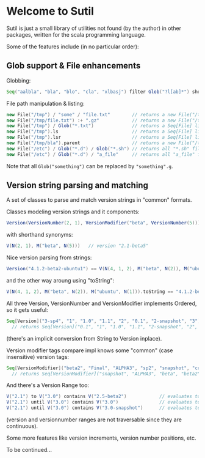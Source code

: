 Welcome to Sutil
================

Sutil is just a small library of utilities not found (by the author) in other packages, written for the scala programming language.

Some of the features include (in no particular order):

Glob support & File enhancements
--------------------------------

Globbing:

```scala
Seq("aalbla", "bla", "blo", "cla", "xlbasj") filter Glob("?l[ab]*") should be (Seq("bla", "cla", "xlbasj"))
```

File path manipulation & listing:

```scala
new File("/tmp") / "some" / "file.txt"        // returns a new File("/tmp/some/file.txt")
new File("/tmp/file.txt") :+ ".gz"            // returns a new File("/tmp/file.txt.gz")
new File("/tmp") / Glob("*.txt")              // returns a Seq[File] listing matching files in /tmp
new File("/tmp").ls                           // returns a Seq[File] listing all files (and dirs) in /tmp
new File("/tmp").lsr                          // returns a Seq[File] listing all files (and dirs) in /tmp and subdirs
new File("/tmp/bla").parent                   // returns a new File("/tmp")
new File("/etc") / Glob("*.d") / Glob("*.sh") // returns all "*.sh" files present in all "*.d" directories in "/etc"
new File("/etc") / Glob("*.d") / "a_file"     // returns all "a_file" files present in all "*.d" directories in "/etc"
```

Note that all ```Glob("something")``` can be replaced by ```"something".g```.

Version string parsing and matching
-----------------------------------

A set of classes to parse and match version strings in "common" formats.

Classes modeling version strings and it components: 

```scala
Version(VersionNumber(2, 1), VersionModifier("beta", VersionNumber(5)))   // version "2.1-beta5"
```

with shorthand synonyms:

```scala
V(N(2, 1), M("beta", N(5)))   // version "2.1-beta5"
```

Nice version parsing from strings:

```scala
Version("4.1.2-beta2-ubuntu1") == V(N(4, 1, 2), M("beta", N(2)), M("ubuntu", N(1)))
```

and the other way aroung using "toString":

```scala
V(N(4, 1, 2), M("beta", N(2)), M("ubuntu", N(1))).toString == "4.1.2-beta2-ubuntu1"
```

All three Version, VersionNumber and VersionModifier implements Ordered, so it gets useful:

```scala
Seq[Version]("3-sp4", "1", "1.0", "1.1", "2", "0.1", "2-snapshot", "3").sorted    
  // returns Seq[Version]("0.1", "1", "1.0", "1.1", "2-snapshot", "2", "3", "3-sp4")
```

(there's an implicit conversion from String to Version inplace).

Version modifier tags compare impl knows some "common" (case insensitive) version tags:

```scala
Seq[VersionModifier]("beta2", "Final", "ALPHA3", "sp2", "snapshot", "cr1", "beta").sorted 
  // returns Seq[VersionModifier]("snapshot", "ALPHA3", "beta", "beta2", "cr1", "Final", "sp2")
```

And there's a Version Range too:

```scala
V("2.1") to V("3.0") contains V("2.5-beta2")            // evaluates to true
V("2.1") until V("3.0") contains V("3.0")               // evaluates to false
V("2.1") until V("3.0") contains V("3.0-snapshot")      // evaluates to true (tricky!)
```

(version and versionnumber ranges are not traversable since they are continuous).

Some more features like version increments, version number positions, etc.

To be continued...